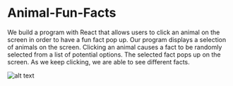 # Animal-Fun-Facts

We build a program with React that allows users to click an animal on the screen in order to have a fun fact pop up. Our program displays a selection of animals on the screen. 
Clicking an animal causes a fact to be randomly selected from a list of potential options. The selected fact pops up on the screen. As we keep clicking, we are able to see different facts.

![alt text](https://content.codecademy.com/courses/React/react_jsx_project_preview.gif)
